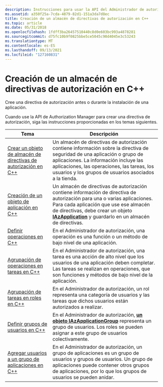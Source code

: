 ```yaml
---
description: Instrucciones para usar la API del Administrador de autorización para crear un almacén de directivas de autorización en C++.
ms.assetid: a350f25a-7cda-4879-82d1-151a3da7d8ec
title: Creación de un almacén de directivas de autorización en C++
ms.topic: article
ms.date: 05/31/2018
ms.openlocfilehash: 1fdff3ba26457510440c8d0e603bc993a4878281
ms.sourcegitcommit: d75fc10b9f0825bbe5ce5045c90d4045e3c53243
ms.translationtype: MT
ms.contentlocale: es-ES
ms.lasthandoff: 09/13/2021
ms.locfileid: "127160831"
---
```

# <a name="creating-an-authorization-policy-store-in-c"></a>Creación de un almacén de directivas de autorización en C++

Cree una directiva de autorización antes o durante la instalación de una aplicación.

Cuando use la API de Authorization Manager para crear una directiva de autorización, siga las instrucciones proporcionadas en los temas siguientes.



| Tema                                                                                                            | Descripción                                                                                                                                                                                                                                               |
|------------------------------------------------------------------------------------------------------------------|-----------------------------------------------------------------------------------------------------------------------------------------------------------------------------------------------------------------------------------------------------------|
| [Crear un objeto de almacén de directivas de autorización en C++](creating-an-authorization-policy-store-object-in-c--.md) | Un almacén de directivas de autorización contiene información sobre la directiva de seguridad de una aplicación o grupo de aplicaciones. La información incluye las aplicaciones, las operaciones, las tareas, los usuarios y los grupos de usuarios asociados a la tienda.              |
| [Creación de un objeto de aplicación en C++](creating-an-application-object-in-c--.md)                               | Un almacén de directivas de autorización contiene información de directiva de autorización para una o varias aplicaciones. Para cada aplicación que use ese almacén de directivas, debe crear un objeto [**IAzApplication**](/windows/desktop/api/Azroles/nn-azroles-iazapplication) y guardarlo en un almacén de directivas. |
| [Definir operaciones en C++](defining-operations-in-c--.md)                                                     | En el Administrador de autorización, una operación es una función o un método de bajo nivel de una aplicación.                                                                                                                                                               |
| [Agrupación de operaciones en tareas en C++](grouping-operations-into-tasks-in-c--.md)                               | En el Administrador de autorización, una tarea es una acción de alto nivel que los usuarios de una aplicación deben completar. Las tareas se realizan en operaciones, que son funciones y métodos de bajo nivel de la aplicación.                                                     |
| [Agrupación de tareas en roles en C++](grouping-tasks-into-roles-in-c--.md)                                         | En el Administrador de autorización, un rol representa una categoría de usuarios y las tareas que dichos usuarios están autorizados a realizar.                                                                                                                                      |
| [Definir grupos de usuarios en C++](defining-groups-of-users-in-c--.md)                                           | En el Administrador de autorización, [**un objeto IAzApplicationGroup**](/windows/desktop/api/Azroles/nn-azroles-iazapplicationgroup) representa un grupo de usuarios. Los roles se pueden asignar a este grupo de usuarios colectivamente.                                                                       |
| [Agregar usuarios a un grupo de aplicaciones en C++](adding-users-to-an-application-group-in-c--.md)                   | En el Administrador de autorización, un grupo de aplicaciones es un grupo de usuarios y grupos de usuarios. Un grupo de aplicaciones puede contener otros grupos de aplicaciones, por lo que los grupos de usuarios se pueden anidar.                                                                          |



 

 

 



